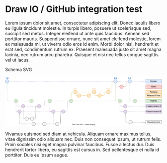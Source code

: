 # Draw IO / GitHub integration test

Lorem ipsum dolor sit amet, consectetur adipiscing elit. Donec iaculis libero eu ligula tincidunt molestie. In turpis libero, posuere ut scelerisque sed, suscipit sed metus. Integer eleifend ut ante quis faucibus. Aenean sed porttitor mauris. Suspendisse ornare, nunc sit amet eleifend molestie, lorem ex malesuada mi, ut viverra odio eros id enim. Morbi dolor nisl, hendrerit et erat sed, condimentum rutrum ex. Praesent malesuada justo sit amet magna lacinia, nec rutrum arcu pharetra. Quisque et nisi nec tellus congue sagittis vel ut lacus.

Schema SVG

<a href="https://app.diagrams.net/?libs=general&mode=github#Hfedericobertoldi%2Ftest-draw-io%2Fmain%2Fschema.svg" target="_blank"><img src="schema.svg" /></a>

Vivamus euismod sed diam at vehicula. Aliquam ornare maximus tellus, vitae dignissim odio aliquam nec. Duis non consequat ipsum, ut rutrum felis. Proin sodales nisi eget magna pulvinar faucibus. Fusce a lectus dui. Duis hendrerit tortor libero, eu sagittis est cursus in. Sed pellentesque et nulla id porttitor. Duis eu ipsum augue.
